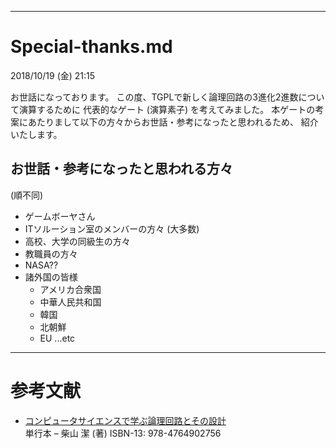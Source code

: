______________________________________________________________________________
# Special-thanks.md
2018/10/19 (金) 21:15

 お世話になっております。
 この度、TGPLで新しく論理回路の3進化2進数について演算するために
代表的なゲート (演算素子) を考えてみました。
 本ゲートの考案にあたりまして以下の方々からお世話・参考になったと思われるため、
紹介いたします。

## お世話・参考になったと思われる方々

(順不同)
- ゲームボーヤさん
- ITソルーション室のメンバーの方々 (大多数)
- 高校、大学の同級生の方々
- 教職員の方々
- NASA??
- 諸外国の皆様
    * アメリカ合衆国
    * 中華人民共和国
    * 韓国
    * 北朝鮮
    * EU
    ...etc

______________________________________________________________________________
# 参考文献

* [コンピュータサイエンスで学ぶ論理回路とその設計](https://www.amazon.co.jp/%E3%82%B3%E3%83%B3%E3%83%94%E3%83%A5%E3%83%BC%E3%82%BF%E3%82%B5%E3%82%A4%E3%82%A8%E3%83%B3%E3%82%B9%E3%81%A7%E5%AD%A6%E3%81%B6%E8%AB%96%E7%90%86%E5%9B%9E%E8%B7%AF%E3%81%A8%E3%81%9D%E3%81%AE%E8%A8%AD%E8%A8%88-%E6%9F%B4%E5%B1%B1-%E6%BD%94/dp/4764902753)  
単行本 – 柴山 潔  (著)
  ISBN-13: 978-4764902756
